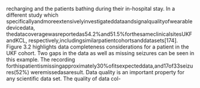 recharging and the patients bathing during their in-hospital stay. In a different study which
specificallyandmoreextensivelyinvestigateddataandsignalqualityofwearabledevicedata,
thedatacoveragewasreportedas54.2%and51.5%forthesameclinicalsitesUKFandKCL,
respectively,includingsimilarpatientcohortsanddatasets[174].
Figure 3.2 highlights data completeness considerations for a patient in the UKF cohort.
Two gaps in the data as well as missing seizures can be seen in this example. The recording
forthispatientismissingapproximately30%ofitsexpecteddata,and17of33seizures(52%)
weremissedasaresult.
Data quality is an important property for any scientific data set. The quality of data col-